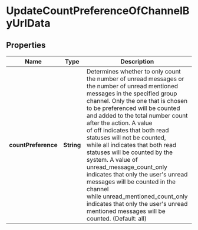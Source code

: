 

# UpdateCountPreferenceOfChannelByUrlData


## Properties

Name | Type | Description | Notes
------------ | ------------- | ------------- | -------------
**countPreference** | **String** | Determines whether to only count the number of unread messages or the number of unread mentioned messages in the specified group channel. Only the one that is chosen to be preferenced will be counted and added to the total number count after the action. A value of off indicates that both read statuses will not be counted, while all indicates that both read statuses will be counted by the system. A value of unread_message_count_only indicates that only the user&#39;s unread messages will be counted in the channel while unread_mentioned_count_only indicates that only the user&#39;s unread mentioned messages will be counted. (Default: all) | 




